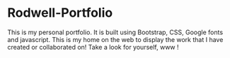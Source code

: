 # Rodwell-Portfolio
This is my personal portfolio. It is built using Bootstrap, CSS, Google fonts and javascript. This is my home on the web to display the work that I have created or collaborated on! Take a look for yourself, www !
